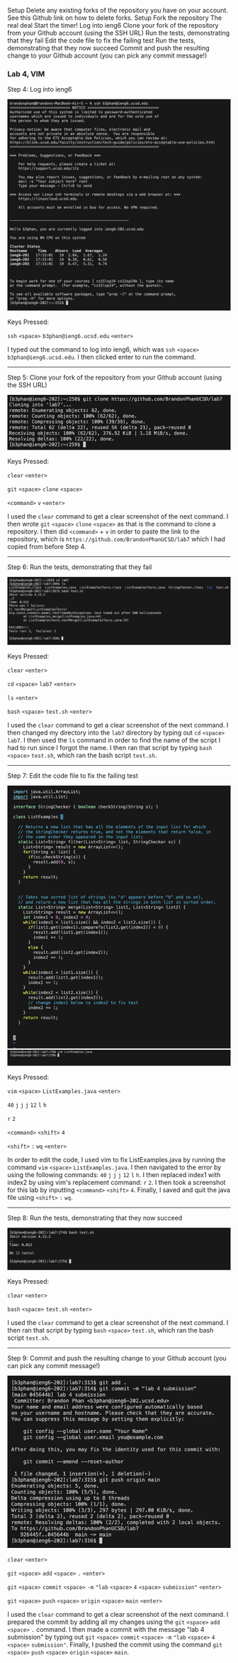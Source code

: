 Setup Delete any existing forks of the repository you have on your account. See this Github link on how to delete forks.
Setup Fork the repository
The real deal Start the timer!
Log into ieng6
Clone your fork of the repository from your Github account (using the SSH URL)
Run the tests, demonstrating that they fail
Edit the code file to fix the failing test
Run the tests, demonstrating that they now succeed
Commit and push the resulting change to your Github account (you can pick any commit message!)


### Lab 4, VIM

Step 4: Log into ieng6

![image](step-4.png)

Keys Pressed: 

`ssh` `<space>` `b3phan@ieng6.ucsd.edu` `<enter>`

I typed out the command to log into ieng6, which was `ssh` `<space>` `b3phan@ieng6.ucsd.edu`. I then clicked enter to run the command.

---

Step 5: Clone your fork of the repository from your Github account (using the SSH URL)

![image](step-5.png)

Keys Pressed: 

`clear` `<enter>` 

`git` `<space>` `clone` `<space>` 

`<command>` `v` `<enter>`

I used the `clear` command to get a clear screenshot of the next command. I then wrote `git` `<space>` `clone` `<space>` as that is the command to clone a repository. I then did `<command>` + `v` in order to paste the link to the repository, which is `https://github.com/BrandonPhanUCSD/lab7` which I had copied from before Step 4.

---

Step 6: Run the tests, demonstrating that they fail

![image](step-6.png)

Keys Pressed: 

`clear` `<enter>` 

`cd` `<space>` `lab7` `<enter>` 

`ls` `<enter>`

`bash` `<space>` `test.sh` `<enter>`

I used the `clear` command to get a clear screenshot of the next command. I then changed my directory into the `lab7` directory by typing out `cd` `<space>` `lab7`. I then used the `ls` command in order to find the name of the script I had to run since I forgot the name. I then ran that script by typing `bash` `<space>` `test.sh`, which ran the bash script `test.sh`.

---

Step 7: Edit the code file to fix the failing test

![image](step-7-1.png)
![image](step-7-2.png)

Keys Pressed:

`vim` `<space>` `ListExamples.java` `<enter>`

`40` `j` `j` `j` `12` `l` `h`

`r` `2` 

`<command>` `<shift>` `4`

`<shift>` `:` `wq` `<enter>`

In order to edit the code, I used vim to fix ListExamples.java by running the command `vim` `<space>` `ListExamples.java`. I then navigated to the error by using the following commands: `40` `j` `j` `j` `12` `l` `h`. I then replaced index1 with index2 by using vim's replacement command: `r` `2`. I then took a screenshot for this lab by inputting `<command>` `<shift>` `4`. Finally, I saved and quit the java file using `<shift>` `:` `wq`.

---

Step 8: Run the tests, demonstrating that they now succeed

![image](step-8.png)

Keys Pressed:

`clear` `<enter>` 

`bash` `<space>` `test.sh` `<enter>`

I used the `clear` command to get a clear screenshot of the next command. I then ran that script by typing `bash` `<space>` `test.sh`, which ran the bash script `test.sh`.

---

Step 9: Commit and push the resulting change to your Github account (you can pick any commit message!)

![image](step-9.png)

`clear` `<enter>` 

`git` `<space>` `add` `<space>` `.` `<enter>`

`git` `<space>` `commit` `<space>` `-m` `"lab` `<space>` `4` `<space>` `submission"` `<enter>`

`git` `<space>` `push` `<space>` `origin` `<space>` `main` `<enter>`

I used the `clear` command to get a clear screenshot of the next command. I prepared the commit by adding all my changes using the `git` `<space>` `add` `<space>` `.` command. I then made a commit with the message "lab 4 submission" by typing out `git` `<space>` `commit` `<space>` `-m` `"lab` `<space>` `4` `<space>` `submission"`. Finally, I pushed the commit using the command `git` `<space>` `push` `<space>` `origin` `<space>` `main`.

